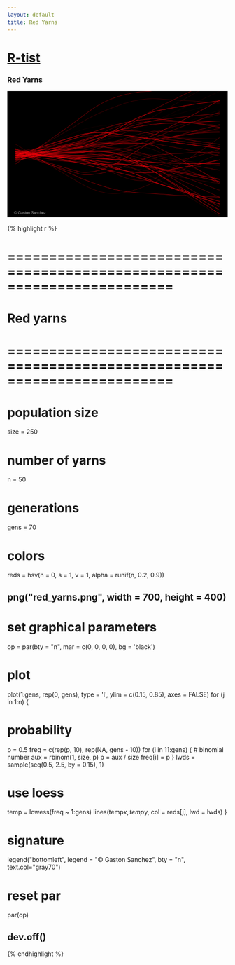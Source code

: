 ```yaml
---
layout: default
title: Red Yarns
---
```


# [R-tist](/work/rtist)

### Red Yarns
![](/images/rtist/red_yarns.png)

{% highlight r %}
# ========================================================================
# Red yarns
# ========================================================================
# population size
size = 250
# number of yarns
n = 50
# generations
gens = 70
# colors
reds = hsv(h = 0, s = 1, v = 1, alpha = runif(n, 0.2, 0.9))


## png("red_yarns.png", width = 700, height = 400)
# set graphical parameters
op = par(bty = "n", mar = c(0, 0, 0, 0), bg = 'black')
# plot
plot(1:gens, rep(0, gens), type = 'l', ylim = c(0.15, 0.85), axes = FALSE)
for (j in 1:n)
{
  # probability
  p = 0.5
  freq = c(rep(p, 10), rep(NA, gens - 10))
  for (i in 11:gens)
  {
    # binomial number
    aux = rbinom(1, size, p)
    p = aux / size
    freq[i] = p
  }
  lwds = sample(seq(0.5, 2.5, by = 0.15), 1)
  # use loess
  temp = lowess(freq ~ 1:gens)
  lines(temp$x, temp$y, col = reds[j], lwd = lwds)
}
# signature
legend("bottomleft", legend = "© Gaston Sanchez", bty = "n", 
       text.col="gray70")
# reset par
par(op)
## dev.off()
{% endhighlight %}
